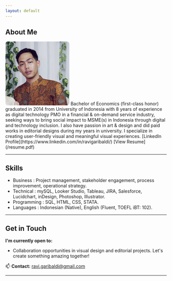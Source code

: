 ```yaml
---
layout: default
---
```


## About Me  
<img src="/assets/profile.jpg" alt="Ravi Garibaldi" style="width: 200px; border-radius: 8px;">   
Bachelor of Economics (first-class honor) graduated in 2014 from University of Indonesia with 8 years of experience as digital technology PMO in a financial & on-demand service industry, seeking ways to bring social impact to MSME(s) in Indonesia through digital and technology inclusion. I also have passion in art & design and did paid works in editorial designs during my years in university. I specialize in creating user-friendly visual and meaningful visual experiences.
[LinkedIn Profile](https://www.linkedin.com/in/ravigaribaldi/)
[View Resume](/resume.pdf)

---

## Skills  

  - Business	: Project management, stakeholder engagement, process improvement, operational strategy.
  - Technical	: mySQL, Looker Studio, Tableau, JIRA, Salesforce, Lucidchart, inDesign, Photoshop, Illustrator. 
  - Programming	: SQL, HTML, CSS, STATA.
  - Languages	: Indonesian (Native), English (Fluent, TOEFL iBT: 102).  

---

## Get in Touch  
**I'm currently open to:**  
- Collaboration opportunities in visual design and editorial projects. Let's create something amazing together!  

📫 **Contact:** [ravi.garibaldi@gmail.com](mailto:ravi.garibaldi@gmail.com)

---
